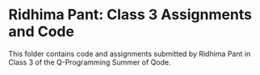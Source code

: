 # Ridhima Pant: Class 3 Assignments and Code
This folder contains code and assignments submitted by Ridhima Pant in Class 3 of the Q-Programming Summer of Qode.